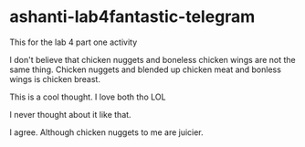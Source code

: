 # ashanti-lab4fantastic-telegram
This for the lab 4 part one activity

I don't believe that chicken nuggets and boneless chicken wings are not the same thing. Chicken nuggets and blended up chicken meat and bonless wings is chicken breast. 

This is a cool thought. 
I love both tho LOL

I never thought about it like that.

I agree. Although chicken nuggets to me are juicier.
